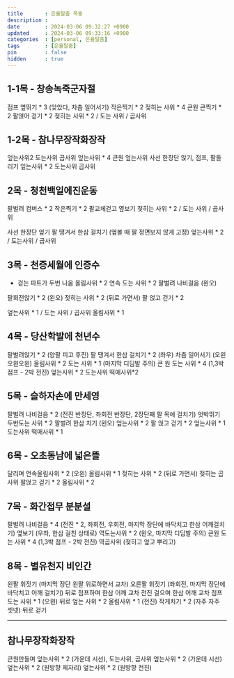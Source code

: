 ```yaml
---
title       : 은율탈춤 목중
description : 
date        : 2024-03-06 09:32:27 +0900
updated     : 2024-03-06 09:33:16 +0900
categories  : [personal, 은율탈춤]
tags        : [은율탈춤]
pin         : false
hidden      : true
---
```


## 1-1목 - 창송녹죽군자절
점프  옆뛰기 * 3 (앚았다, 차츰 일어서기)
작은찍기 * 2
젖히는 사위 * 4 큰원
큰찍기 * 2
팔얹어 걷기 * 2
젖히는 사위 * 2 / 도는 사위 / 곱사위 

## 1-2목 - 참나무장작화장작
엎는사위2 도는사위 곱사위
엎는사위 * 4 큰원
엎는사위 사선 한장단
앉기, 점프, 팔돌리기
잎는사위 * 2 도는사위 곱사위

## 2목 - 청천백일에진운동
팔벌려 컴버스 * 2
작은찍기 * 2
팔교체걷고 옆보기
젖히는 사위 * 2 / 도는 사위 / 곱사위

사선 한장단 엎기
팔 땡겨서 한삼 걸치기 (옆볼 때 팔 정면보지 않게 고정)
엎는사위 * 2 / 도는사위 / 곱사위

## 3목 - 천증세월에 인증수
- 걷는 파트가 두번 나옴
올림사위 * 2
연속 도는 사위 * 2
팔벌려 나비걸음 (왼오)

팔회전앉기 * 2 (왼오)
젖히는 사위 * 2 (뒤로 가면서)
팔 얹고 걷기 * 2

엎는사위 * 1 / 도는 사위 / 곱사위
올림사위 * 1

## 4목 - 당산학발에 천년수
팔벌려앉기 * 2 (양팔 피고 후진)
팔 땡겨서 한삼 걸치기 * 2 (좌우)
차츰 일어서기 (오왼 오왼오왼)
올림사위 * 2
도는 사위 * 1 (마지막 디딤발 주의)
큰 원 도는 사위 * 4 (1,3박 점프 - 2박 전진)
엎는사위 * 2 도는사위
떡매사위*2

## 5목 - 슬하자손에 만세영
팔벌려 나비걸음 * 2 (전진 반장단, 좌회전 반장단, 2장단째 팔 목에 걸치기)
엇박뛰기
두번도는 사위 * 2
팔벌려 한삼 치기 (왼오)
엎는사위 * 2
팔 얹고 걷기 * 2
엎는사위 * 1 도는사위 
떡매사위 * 1

## 6목 - 오초동남에 넓은뜰
달리며 연속올림사위 * 2 (오왼)
올림사위 * 1
젖히는 사위 * 2 (뒤로 가면서)
젖히는 곱사위
팔얹고 걷기 * 2
올림사위 * 2

## 7목 - 화간접무 분분설
팔벌려 나비걸음 * 4 (전진 * 2, 좌회전, 우회전, 마지막 장단에 바닥치고 한삼 어깨걸치기)
옆보기 (우좌, 한삼 걸친 상태로)
역도는사위 * 2 (왼오, 마지막 디딤발 주의)
큰원 도는 사위 * 4 (1,3박 점프 - 2박 전진)
역곱사위 (젖히고 엎고 뿌리고)

## 8목 - 별유천지 비인간
왼팔 휘젓기 (마지막 장단 왼팔 위로하면서 교차)
오른팔 휘젓기 (좌회전, 마지막 장단에 바닥치고 어깨 걸치기)
뒤로 점프하며 한삼 어깨 교차
전진 걸으며 한삼 어깨 교차
점프 도는 사위 * 1 (오왼)
뒤로 엎는 사위 * 2
올림사위 * 1 (전진)
작게치기 * 2 (자주 자주 셋넷)
뒤로 걷기


---

## 참나무장작화장작
큰원만들며 엎는사위 * 2 (가운데 시선), 도는사위, 곱사위
엎는사위 * 2 (가운데 시선)
엎는사위 * 2 (원방향 제자리)
엎는사위 * 2 (원방향 전진)
